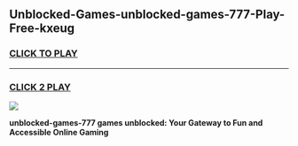 
## Unblocked-Games-unblocked-games-777-Play-Free-kxeug
<h3>
<a href="https://premium76.site?title=unblocked-games-777&ref=09A">CLICK TO PLAY</a></h3>
<hr>

<h3>
<a href="https://premium76.site?title=unblocked-games-777&ref=09A">CLICK 2 PLAY</a>
  
</h3>

<a href="https://premium76.site?title=unblocked-games-777&ref=09A"><img src="https://clearcache.store/games.png"></a>


**unblocked-games-777 games unblocked: Your Gateway to Fun and Accessible Online Gaming**
